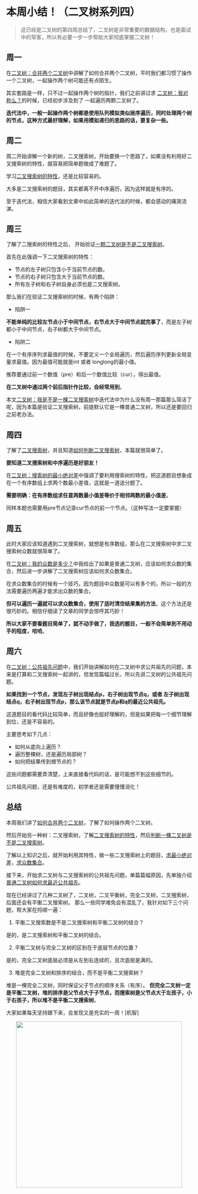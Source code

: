 

# 本周小结！（二叉树系列四）

> 这已经是二叉树的第四周总结了，二叉树是非常重要的数据结构，也是面试中的常客，所以有必要一步一步帮助大家彻底掌握二叉树！

## 周一

在[二叉树：合并两个二叉树](https://mp.weixin.qq.com/s/3f5fbjOFaOX_4MXzZ97LsQ)中讲解了如何合并两个二叉树，平时我们都习惯了操作一个二叉树，一起操作两个树可能还有点陌生。

其实套路是一样，只不过一起操作两个树的指针，我们之前讲过求 [二叉树：我对称么？](https://mp.weixin.qq.com/s/Kgf0gjvlDlNDfKIH2b1Oxg)的时候，已经初步涉及到了 一起遍历两颗二叉树了。

**迭代法中，一般一起操作两个树都是使用队列模拟类似层序遍历，同时处理两个树的节点，这种方式最好理解，如果用模拟递归的思路的话，要复杂一些。**

## 周二

周二开始讲解一个新的树，二叉搜索树，开始要换一个思路了，如果没有利用好二叉搜索树的特性，就容易把简单题做成了难题了。

学习[二叉搜索树的特性](https://mp.weixin.qq.com/s/vsKrWRlETxCVsiRr8v_hHg)，还是比较容易的。

大多是二叉搜索树的题目，其实都离不开中序遍历，因为这样就是有序的。

至于迭代法，相信大家看到文章中如此简单的迭代法的时候，都会感动的痛哭流涕。

## 周三

了解了二搜索树的特性之后， 开始验证[一颗二叉树是不是二叉搜索树](https://mp.weixin.qq.com/s/8odY9iUX5eSi0eRFSXFD4Q)。

首先在此强调一下二叉搜索树的特性：

* 节点的左子树只包含小于当前节点的数。
* 节点的右子树只包含大于当前节点的数。
* 所有左子树和右子树自身必须也是二叉搜索树。

那么我们在验证二叉搜索树的时候，有两个陷阱：

* 陷阱一

**不能单纯的比较左节点小于中间节点，右节点大于中间节点就完事了**，而是左子树都小于中间节点，右子树都大于中间节点。

* 陷阱二

在一个有序序列求最值的时候，不要定义一个全局遍历，然后遍历序列更新全局变量求最值。因为最值可能就是int 或者 longlong的最小值。

推荐要通过前一个数值（pre）和后一个数值比较（cur），得出最值。

**在二叉树中通过两个前后指针作比较，会经常用到**。

本文[二叉树：我是不是一棵二叉搜索树](https://mp.weixin.qq.com/s/8odY9iUX5eSi0eRFSXFD4Q)中迭代法中为什么没有周一那篇那么简洁了呢，因为本篇是验证二叉搜索树，前提默认它是一棵普通二叉树，所以还是要回归之前老办法。

## 周四

了解了[二叉搜索树](https://mp.weixin.qq.com/s/vsKrWRlETxCVsiRr8v_hHg)，并且知道[如何判断二叉搜索树](https://mp.weixin.qq.com/s/8odY9iUX5eSi0eRFSXFD4Q)，本篇就很简单了。

**要知道二叉搜索树和中序遍历是好朋友！**

在[二叉树：搜索树的最小绝对差](https://mp.weixin.qq.com/s/Hwzml6698uP3qQCC1ctUQQ)中强调了要利用搜索树的特性，把这道题目想象成在一个有序数组上求两个数最小差值，这就是一道送分题了。

**需要明确：在有序数组求任意两数最小值差等价于相邻两数的最小值差**。

同样本题也需要用pre节点记录cur节点的前一个节点。（这种写法一定要掌握）

## 周五

此时大家应该知道遇到二叉搜索树，就想是有序数组，那么在二叉搜索树中求二叉搜索树众数就很简单了。

在[二叉树：我的众数是多少？](https://mp.weixin.qq.com/s/KSAr6OVQIMC-uZ8MEAnGHg)中我给出了如果是普通二叉树，应该如何求众数的集合，然后进一步讲解了二叉搜索树应该如何求众数集合。

在求众数集合的时候有一个技巧，因为题目中众数是可以有多个的，所以一般的方法需要遍历两遍才能求出众数的集合。

**但可以遍历一遍就可以求众数集合，使用了适时清空结果集的方法**，这个方法还是很巧妙的。相信仔细读了文章的同学会惊呼其巧妙！

**所以大家不要看题目简单了，就不动手做了，我选的题目，一般不会简单到不用动手的程度，哈哈**。

## 周六

在[二叉树：公共祖先问题](https://mp.weixin.qq.com/s/n6Rk3nc_X3TSkhXHrVmBTQ)中，我们开始讲解如何在二叉树中求公共祖先的问题，本来是打算和二叉搜索树一起讲的，但发现篇幅过长，所以先讲二叉树的公共祖先问题。

**如果找到一个节点，发现左子树出现结点p，右子树出现节点q，或者 左子树出现结点q，右子树出现节点p，那么该节点就是节点p和q的最近公共祖先。**

这道题目的看代码比较简单，而且好像也挺好理解的，但是如果把每一个细节理解到位，还是不容易的。

主要思考如下几点：

* 如何从底向上遍历？
* 遍历整棵树，还是遍历局部树？
* 如何把结果传到根节点的？

这些问题都需要弄清楚，上来直接看代码的话，是可能想不到这些细节的。

公共祖先问题，还是有难度的，初学者还是需要慢慢消化！

## 总结

本周我们讲了[如何合并两个二叉树](https://mp.weixin.qq.com/s/3f5fbjOFaOX_4MXzZ97LsQ)，了解了如何操作两个二叉树。

然后开始另一种树：二叉搜索树，了解[二叉搜索树的特性](https://mp.weixin.qq.com/s/vsKrWRlETxCVsiRr8v_hHg)，然后[判断一棵二叉树是不是二叉搜索树](https://mp.weixin.qq.com/s/8odY9iUX5eSi0eRFSXFD4Q)。

了解以上知识之后，就开始利用其特性，做一些二叉搜索树上的题目，[求最小绝对差](https://mp.weixin.qq.com/s/Hwzml6698uP3qQCC1ctUQQ)，[求众数集合](https://mp.weixin.qq.com/s/KSAr6OVQIMC-uZ8MEAnGHg)。

接下来，开始求二叉树与二叉搜索树的公共祖先问题，单篇篇幅原因，先单独介绍[普通二叉树如何求最近公共祖先](https://mp.weixin.qq.com/s/n6Rk3nc_X3TSkhXHrVmBTQ)。

现在已经讲过了几种二叉树了，二叉树，二叉平衡树，完全二叉树，二叉搜索树，后面还会有平衡二叉搜索树。 那么一些同学难免会有混乱了，我针对如下三个问题，帮大家在捋顺一遍：

1. 平衡二叉搜索数是不是二叉搜索树和平衡二叉树的结合？

是的，是二叉搜索树和平衡二叉树的结合。

2. 平衡二叉树与完全二叉树的区别在于底层节点的位置？

是的，完全二叉树底层必须是从左到右连续的，且次底层是满的。

3. 堆是完全二叉树和排序的结合，而不是平衡二叉搜索树？

堆是一棵完全二叉树，同时保证父子节点的顺序关系（有序）。 **但完全二叉树一定是平衡二叉树，堆的排序是父节点大于子节点，而搜索树是父节点大于左孩子，小于右孩子，所以堆不是平衡二叉搜索树**。

大家如果每天坚持跟下来，会发现又是充实的一周！[机智]

<div align="center"><img src=https://code-thinking.cdn.bcebos.com/pics/01二维码.jpg width=450> </img></div>
